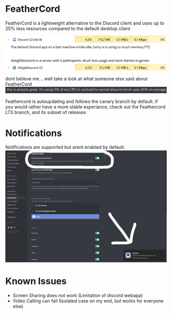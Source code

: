 # FeatherCord

FeatherCord is a lightweight alternative to the Discord client and uses up to 25% less resources compared to the default desktop client

![below are before and after screenshots of task manager resource usage](Compare.png)

dont believe me... well take a look at what someone else said about FeatherCord
![another happy customer](happy.png)

Feathercord is autoupdating and follows the canary branch by default. if you would rather have a more stable experiance, check out the Feathercord LTS branch, and its subset of releases
# Notifications
Notifications are supported but arent enabled by default. ![head here to turn them on](noti.png)

# Known Issues
* Screen Sharing does not work (Limitation of discord webapp)
* Video Calling can fail (Isolated case on my end, but works for everyone else)
